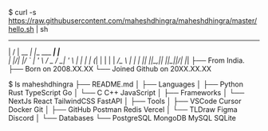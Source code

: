 $ curl -s https://raw.githubusercontent.com/maheshdhingra/maheshdhingra/master/hello.sh | sh

  __  __       _               _     
 |  \/  | __ _| |__   ___  ___| |__  
 | |\/| |/ _` | '_ \ / _ \/ __| '_ \ 
 | |  | | (_| | | | |  __/\__ \ | | |
 |_|  |_|\__,_|_| |_|\___||___/_| |_|
├── From India.
├── Born on 2008.XX.XX
└── Joined Github on 20XX.XX.XX

$ ls maheshdhingra
├── README.md
│
├── Languages
│   ├── Python       Rust        TypeScript      Go
│   └── C            C++         JavaScript
│
├── Frameworks
│   └── NextJs       React       TailwindCSS     FastAPI
│
├── Tools
│   ├── VSCode       Cursor      Docker          Git
│   ├── GitHub       Postman     Redis           Vercel
│   └── TLDraw       Figma       Discord
│
└── Databases
    └── PostgreSQL   MongoDB     MySQL           SQLite
